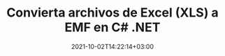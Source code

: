 ---
############################# Static ############################
layout: "autogen-gist"
date: 2021-10-02T14:22:14+03:00
draft: false
path: "es/total/net/conversion/xls-to-emf/"
other_out_formats: "PDF DOC DOCX DOCM DOT DOTX DOTM TXT RTF HTML HTM MHTML MHT XLS XLSX XLSM XLSB XLT XLTX XLTM XLAM CSV TSV DIF SXC FODS PPT PPTX PPS PPSX PPSM POT POTX PPTM POTM ODT OTT OTP ODP ODS EMZ WMZ SVG SVGZ XPS TEX DCM WMF EMF BMP PNG GIF JPEG TIFF ICO WEBP JP2 TGA PSB PSD EPUB MD XML JSON DICOM FODP JPG"
ad_headline: "Convertir XLS a EMF | .NET"
ad_description: "La solución de conversión de documentos XLS a EMF más precisa para sus aplicaciones .NET."

############################# Head ############################
head_title: "Convierta Excel XLS a EMF en C# ASP.NET | Conversión de documentos .NET"
head_description: "API de conversión de formatos de documentos de hoja de cálculo de .NET Excel. Convierta XLS a EMF y más de 100 imágenes y formatos de archivos de documentos en aplicaciones .NET (C#, VB.NET, ASP.NET y .NET Core)."

############################# Header ############################
title: "Convierta archivos de Excel (XLS) a EMF en C# .NET"
description: "Utilice la API nativa de conversión de documentos de Excel para convertir XLS a EMF en aplicaciones C# VB.NET y ASP.NET. Trabaje con funciones flexibles de conversión de documentos para personalizar la apariencia del documento resultante. Convierta con precisión todos los formatos populares de hojas de cálculo de Excel hacia y desde documentos de Word, presentaciones de PowerPoint, PDF, Photoshop, libros electrónicos, web y formatos de archivo de imagen. Convierta todo el documento o elija páginas específicas del archivo del documento de origen según los números de página seleccionados o los rangos de páginas y conviértalos fácilmente a un formato de documento compatible."

############################# SubMenu ############################
submenu:
    enable: false

############################# Content ############################
content:
    enable: true
    block:
    - title_left: "Cómo convertir XLS a EMF en C# .NET"
      content_left: |
          Siga estos sencillos pasos para la conversión de XLS a EMF en .NET. Vea el documento EMF convertido tal como está o reprodúzcalo y muéstrelo como HTML sin usar ningún software externo.

          -   Crear objeto **Converter** para convertir documentos XLS
          -   Establecer las opciones de conversión para el formato EMF
          -   Llame al método **Convert** de la instancia de la clase **Converter** para la conversión a EMF
          -   Establecer opciones para el visor HTML
          -   Cree un objeto **Viewer** para ver EMF convertido como HTML
          
      title_right: "Descargas e instrucciones de instalación"
      content_right: |
          Necesita los espacios de nombres `GroupDocs.Conversion` y `GroupDocs.Viewer` para convertir formatos de archivo de Word a una amplia gama de imágenes y tipos de documentos como PDF, Microsoft Office (Word, Excel, PowerPoint, Project, Outlook), OpenDocument, HTML y diagramas CAD. Explore otras [API de .NET para documentos de Office](https://products.conholdate.com/total/net/) que ofrece Conholdate.Total.
          
          Obtenga los archivos de ensamblaje respectivos de [descargas](https://downloads.conholdate.com/total/net) o busque el paquete completo de [Nuget](https://www.nuget.org/packages/Conholdate.Total/) para agregar `Conholdate.Total para .NET` directamente en su espacio de trabajo.
          
      gisthash: "4f311c07ae9ee691b8afb7960aa6c806"
      gistfile: "excel-to-pdf-conversion.cs"

    - title_left: "Convierta Excel a PDF/Word/HTML/PPTX en C#"
      content_left: |
          Convierta sus hojas de cálculo de Excel a otros formatos de documentos populares, como PDF, HTML, presentaciones de PowerPoint y formatos de archivo de procesamiento de texto usando código C# .NET. Cargue el libro de Excel de origen y guárdelo como un documento convertido en algún otro formato de documento.

          -   Cree un objeto **Converter** y pásele el archivo fuente de Excel
          -   Cree una instancia de la clase **ConvertOptions** adecuada, p. (**PdfConvertOptions** para conversión a PDF, **WordProcessingConvertOptions** para conversión a formatos de Word, **MarkupConvertOptions** para conversión a HTML, **PresentationConvertOptions** para conversión a formatos de PowerPoint)
          -   Llame al método **Convert** de la instancia de la clase **Converter** para la conversión a formato de documento PDF/HTML/PPTX o Word
          
      title_right: "Conversión de archivos protegidos por contraseña"
      content_right: |
          En algunos casos, el tamaño del documento convertido es mayor y lleva tiempo convertirlo. De manera predeterminada, el documento convertido en caché se guarda en la unidad local, pero [Conholdate.Total for .NET](https://products.conholdate.com/total/net/) ofrece una función de implementación de caché personalizada mediante la interfaz iCache para administrar de manera eficiente resultados de conversión de caché a su manera. Acelera el proceso general de conversión repetitiva.
          
          La [biblioteca de conversión de .NET Excel](https://products.groupdocs.com/conversion/net/) también admite la conversión hacia y desde archivos protegidos con contraseña y la compresión de los resultados de la conversión a ZIP, RAR, 7Z, TAR, GZ y BZ2. formatos de archivo.
          
      gisthash: "4f311c07ae9ee691b8afb7960aa6c806"
      gistfile: "excel-to-pdf-word-html-powerpoint-conversion.cs"

    - title_left: "Agregar marca de agua de texto o imagen a EMF en C#"
      content_left: |
          Convierta con precisión documentos (XLS a EMF) exactamente como el archivo original y aplique marcas de agua de texto o imagen a las páginas del documento convertido usando C# .NET.

          -   Crear objeto **Converter** para convertir documentos XLS
          -   Crear una nueva instancia de la clase **WatermarkOptions**
          -   Especifique las propiedades de la marca de agua (color, ancho, texto, imagen, etc.)
          -   Crea una instancia de la clase **ConvertOptions** adecuada
          -   Establecer la propiedad **Watermark** de la instancia de **ConvertOptions**
          -   Llame al método **Convert** de la instancia de la clase **Converter** para la conversión a EMF
        
      title_right: "Extracción de información del documento de origen"
      content_right: |
          La función de extracción de información de documentos no solo permite obtener la información básica sobre el archivo del documento de origen, sino que también admite la extracción de información valiosa específica del formato de archivo, como las fechas de inicio y finalización del proyecto de un archivo de Microsoft Project, cualquier restricción de impresión en un documento PDF, lista de carpetas encerradas en un archivo de datos de Outlook, etc.

          Convierta formatos de archivo de documentos populares en diferentes sistemas operativos como Windows, Linux o macOS mientras usa plataformas como Windows Azure, Mono y Xamarin.
          
      gisthash: "a15affe15284876ce010a315a09da1f0"
      gistfile: "convert-word-to-pdf-and-add-text-watermark-to-converted-pdf.cs"

    - title_left: "Convertir archivo JSON a Excel en C# .NET"
      content_left: |
          Convertir un archivo JSON a Excel en .NET ahora es más fácil con Conholdate.Total para las API de .NET. Use el archivo JSON como fuente de datos y conviértalo con precisión a un formato de archivo de hoja de cálculo de Excel agregando algunas líneas de código C sin usar ningún software externo.

          -   Crear un objeto **Converter** para convertir un archivo JSON
          -   Crea una instancia de la clase **SpreadsheetConvertOptions**
          -   Llame al método **Convert** de la instancia de la clase **Converter** para la conversión a XLSX
          
      title_right: "Cargue y convierta documentos ubicados de forma remota"
      content_right: |
          Con Conholdate.Total para .NET, los desarrolladores pueden cargar y convertir documentos desde varias ubicaciones remotas y recursos de almacenamiento de documentos en la nube, como Amazon S3, Microsoft Azure Blob, FTP, disco local, transmisión o una URL simple. Solo tiene que especificar el método para obtener un flujo de documentos ubicado de forma remota y luego pasarlo a la clase Converter como constructor.
          
          Las API de Conholdate.Total para .NET son nativas de Windows Forms, ASP.NET, WPF, WCF o cualquier tipo de aplicación basada en .NET Framework 2.0 o posterior.
          
      gisthash: "7864dd1c0c16ca647722d18664d5c84a"
      gistfile: "json-to-excel-spreadsheet-conversion.cs"

############################# About Formats ############################
about_formats:
    enable: false
############################# More Formats ############################
more_formats:
    enable: true
    auto: false
    other_out_formats: PDF DOC DOCX DOCM DOT DOTX DOTM TXT RTF HTML HTM MHTML MHT XLS XLSX XLSM XLSB XLT XLTX XLTM XLAM CSV TSV DIF SXC FODS PPT PPTX PPS PPSX PPSM POT POTX PPTM POTM ODT OTT OTP ODP ODS EMZ WMZ SVG SVGZ XPS TEX DCM WMF EMF BMP PNG GIF JPEG TIFF ICO WEBP JP2 TGA PSB PSD EPUB MD XML JSON DICOM FODP JPG
############################# Back to top ###############################
back_to_top:
  enable: true
---